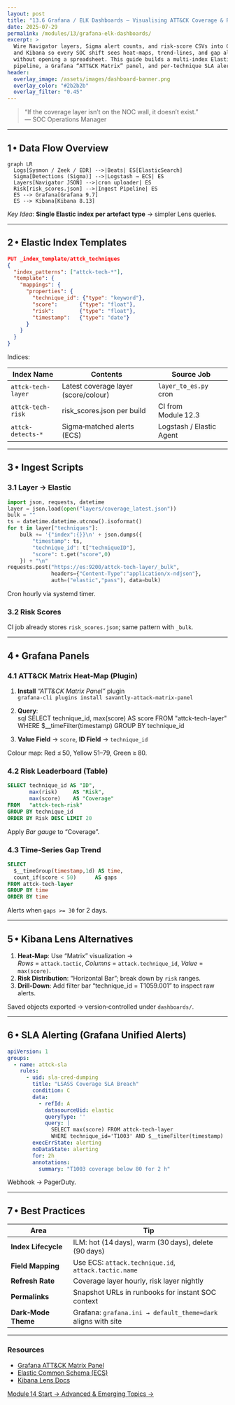 ```yaml
---
layout: post
title: "13.6 Grafana / ELK Dashboards – Visualising ATT&CK Coverage & Risk in Real Time"
date: 2025-07-29
permalink: /modules/13/grafana-elk-dashboards/
excerpt: >
  Wire Navigator layers, Sigma alert counts, and risk‑score CSVs into Grafana
  and Kibana so every SOC shift sees heat‑maps, trend‑lines, and gap alerts
  without opening a spreadsheet. This guide builds a multi‑index Elastic
  pipeline, a Grafana “ATT&CK Matrix” panel, and per‑technique SLA alerting.
header:
  overlay_image: /assets/images/dashboard-banner.png
  overlay_color: "#2b2b2b"
  overlay_filter: "0.45"
---
```


> “If the coverage layer isn’t on the NOC wall, it doesn’t exist.”  
> — SOC Operations Manager

---

## 1 • Data Flow Overview

```mermaid
graph LR
  Logs[Sysmon / Zeek / EDR] -->|Beats| ES[ElasticSearch]
  Sigma[Detections (Sigma)] -->|Logstash → ECS| ES
  Layers[Navigator JSON] -->|cron uploader| ES
  Risk[risk_scores.json] -->|Ingest Pipeline| ES
  ES --> Grafana[Grafana 9.7]
  ES --> Kibana[Kibana 8.13]
```

*Key Idea*: **Single Elastic index per artefact type** → simpler Lens queries.

---

## 2 • Elastic Index Templates

```json
PUT _index_template/attck_techniques
{
  "index_patterns": ["attck-tech-*"],
  "template": {
    "mappings": {
      "properties": {
        "technique_id": {"type": "keyword"},
        "score":       {"type": "float"},
        "risk":        {"type": "float"},
        "timestamp":   {"type": "date"}
      }
    }
  }
}
```

Indices:

| Index Name          | Contents                            | Source Job             |
|---------------------|-------------------------------------|------------------------|
| `attck-tech-layer`  | Latest coverage layer (score/colour)| `layer_to_es.py` cron  |
| `attck-tech-risk`   | risk_scores.json per build          | CI from Module 12.3    |
| `attck-detects-*`   | Sigma‑matched alerts (ECS)          | Logstash / Elastic Agent |

---

## 3 • Ingest Scripts

### 3.1 Layer → Elastic

```python
import json, requests, datetime
layer = json.load(open("layers/coverage_latest.json"))
bulk = ""
ts = datetime.datetime.utcnow().isoformat()
for t in layer["techniques"]:
    bulk += '{"index":{}}\n' + json.dumps({
        "timestamp": ts,
        "technique_id": t["techniqueID"],
        "score": t.get("score",0)
    }) + "\n"
requests.post("https://es:9200/attck-tech-layer/_bulk",
              headers={"Content-Type":"application/x-ndjson"},
              auth=("elastic","pass"), data=bulk)
```

Cron hourly via systemd timer.

### 3.2 Risk Scores

CI job already stores `risk_scores.json`; same pattern with `_bulk`.

---

## 4 • Grafana Panels

### 4.1 ATT&CK Matrix Heat‑Map (Plugin)

1. **Install** *“ATT&CK Matrix Panel”* plugin  
   `grafana-cli plugins install savantly-attack-matrix-panel`  
2. **Query**:  
   sql
   SELECT technique_id, max(score) AS score
   FROM "attck-tech-layer"
   WHERE $__timeFilter(timestamp)
   GROUP BY technique_id
   
3. **Value Field** → `score`, **ID Field** → `technique_id`

Colour map: Red ≤ 50, Yellow 51–79, Green ≥ 80.

### 4.2 Risk Leaderboard (Table)

```sql
SELECT technique_id AS "ID",
       max(risk)     AS "Risk",
       max(score)    AS "Coverage"
FROM   "attck-tech-risk"
GROUP BY technique_id
ORDER BY Risk DESC LIMIT 20
```

Apply *Bar gauge* to “Coverage”.

### 4.3 Time‑Series Gap Trend

```sql
SELECT
  $__timeGroup(timestamp,1d) AS time,
  count_if(score < 50)      AS gaps
FROM attck-tech-layer
GROUP BY time
ORDER BY time
```

Alerts when `gaps >= 30` for 2 days.

---

## 5 • Kibana Lens Alternatives

1. **Heat‑Map**: Use “Matrix” visualization →  
   *Rows* = `attack.tactic`, *Columns* = `attack.technique_id`, *Value* = `max(score)`.
2. **Risk Distribution**: “Horizontal Bar”; break down by `risk` ranges.
3. **Drill‑Down**: Add filter bar “technique_id = T1059.001” to inspect raw alerts.

Saved objects exported → version‑controlled under `dashboards/`.

---

## 6 • SLA Alerting (Grafana Unified Alerts)

```yaml
apiVersion: 1
groups:
  - name: attck-sla
    rules:
      - uid: sla-cred-dumping
        title: "LSASS Coverage SLA Breach"
        condition: C
        data:
          - refId: A
            datasourceUid: elastic
            queryType: ''
            query: |
              SELECT max(score) FROM attck-tech-layer
              WHERE technique_id='T1003' AND $__timeFilter(timestamp)
        execErrState: alerting
        noDataState: alerting
        for: 2h
        annotations:
          summary: "T1003 coverage below 80 for 2 h"
```

Webhook → PagerDuty.

---

## 7 • Best Practices

| Area                | Tip                                                       |
|---------------------|-----------------------------------------------------------|
| **Index Lifecycle** | ILM: hot (14 days), warm (30 days), delete (90 days)      |
| **Field Mapping**   | Use ECS: `attack.technique.id`, `attack.tactic.name`      |
| **Refresh Rate**    | Coverage layer hourly, risk layer nightly                 |
| **Permalinks**      | Snapshot URLs in runbooks for instant SOC context         |
| **Dark‑Mode Theme** | Grafana: `grafana.ini → default_theme=dark` aligns with site |

---

<div class="post-resources container">
  <h3>Resources</h3>
  <ul>
    <li><a href="https://grafana.com/grafana/plugins/savantly-attack-matrix-panel" target="_blank">Grafana ATT&CK Matrix Panel</a></li>
    <li><a href="https://www.elastic.co/guide/en/ecs/current/index.html" target="_blank">Elastic Common Schema (ECS)</a></li>
    <li><a href="https://www.elastic.co/kibana" target="_blank">Kibana Lens Docs</a></li>
  </ul>
</div>

<a href="{{ site.baseurl }}/modules/advanced-topics/" class="next-link">Module 14 Start → Advanced & Emerging Topics →</a>
